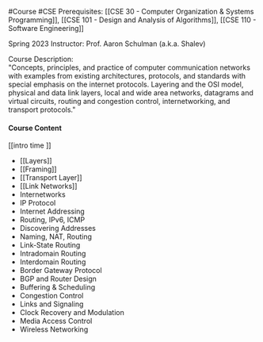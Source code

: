 #Course #CSE 
Prerequisites: [[CSE 30 - Computer Organization & Systems Programming]], [[CSE 101 - Design and Analysis of Algorithms]], [[CSE 110 - Software Engineering]]

Spring 2023
Instructor: Prof. Aaron Schulman (a.k.a. Shalev)

Course Description:  
"Concepts, principles, and practice of computer communication networks with examples from existing architectures, protocols, and standards with special emphasis on the internet protocols. Layering and the OSI model, physical and data link layers, local and wide area networks, datagrams and virtual circuits, routing and congestion control, internetworking, and transport protocols."

#### Course Content
[[intro time ]]
- [[Layers]]
- [[Framing]]
- [[Transport Layer]]
- [[Link Networks]]
- Internetworks
- IP Protocol
- Internet Addressing
- Routing, IPv6, ICMP
- Discovering Addresses
- Naming, NAT, Routing
- Link-State Routing
- Intradomain Routing
- Interdomain Routing
- Border Gateway Protocol
- BGP and Router Design
- Buffering & Scheduling
- Congestion Control
- Links and Signaling
- Clock Recovery and Modulation
- Media Access Control
- Wireless Networking
